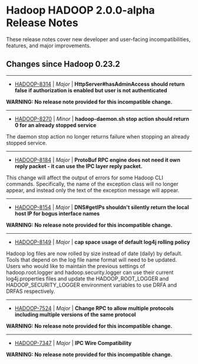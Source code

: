 # Hadoop HADOOP 2.0.0-alpha Release Notes

These release notes cover new developer and user-facing incompatibilities, features, and major improvements.

## Changes since Hadoop 0.23.2

---

* [HADOOP-8314](https://issues.apache.org/jira/browse/HADOOP-8314) | *Major* | **HttpServer#hasAdminAccess should return false if authorization is enabled but user is not authenticated**

**WARNING: No release note provided for this incompatible change.**

---

* [HADOOP-8270](https://issues.apache.org/jira/browse/HADOOP-8270) | *Minor* | **hadoop-daemon.sh stop action should return 0 for an already stopped service**

The daemon stop action no longer returns failure when stopping an already stopped service.

---

* [HADOOP-8184](https://issues.apache.org/jira/browse/HADOOP-8184) | *Major* | **ProtoBuf RPC engine does not need it own reply packet - it can use the IPC layer reply packet.**

This change will affect the output of errors for some Hadoop CLI commands. Specifically, the name of the exception class will no longer appear, and instead only the text of the exception message will appear.

---

* [HADOOP-8154](https://issues.apache.org/jira/browse/HADOOP-8154) | *Major* | **DNS#getIPs shouldn't silently return the local host IP for bogus interface names**

**WARNING: No release note provided for this incompatible change.**

---

* [HADOOP-8149](https://issues.apache.org/jira/browse/HADOOP-8149) | *Major* | **cap space usage of default log4j rolling policy**

Hadoop log files are now rolled by size instead of date (daily) by default. Tools that depend on the log file name format will need to be updated. Users who would like to maintain the previous settings of hadoop.root.logger and hadoop.security.logger can use their current log4j.properties files and update the HADOOP\_ROOT\_LOGGER and HADOOP\_SECURITY\_LOGGER environment variables to use DRFA and DRFAS respectively.

---

* [HADOOP-7524](https://issues.apache.org/jira/browse/HADOOP-7524) | *Major* | **Change RPC to allow multiple protocols including multiple versions of the same protocol**

**WARNING: No release note provided for this incompatible change.**

---

* [HADOOP-7347](https://issues.apache.org/jira/browse/HADOOP-7347) | *Major* | **IPC Wire Compatibility**

**WARNING: No release note provided for this incompatible change.**



